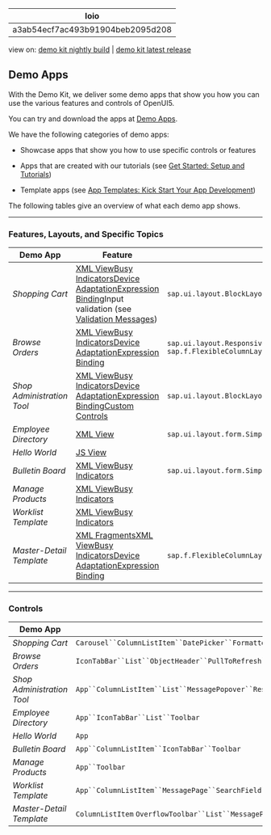 <!-- loioa3ab54ecf7ac493b91904beb2095d208 -->

| loio |
| -----|
| a3ab54ecf7ac493b91904beb2095d208 |

<div id="loio">

view on: [demo kit nightly build](https://openui5nightly.hana.ondemand.com/#/topic/a3ab54ecf7ac493b91904beb2095d208) | [demo kit latest release](https://openui5.hana.ondemand.com/#/topic/a3ab54ecf7ac493b91904beb2095d208)</div>

## Demo Apps

With the Demo Kit, we deliver some demo apps that show you how you can use the various features and controls of OpenUI5.

You can try and download the apps at [Demo Apps](https://openui5.hana.ondemand.com/#demoapps.html).

We have the following categories of demo apps:

-   Showcase apps that show you how to use specific controls or features

-   Apps that are created with our tutorials \(see [Get Started: Setup and Tutorials](Get_Started_Setup_and_Tutorials_8b49fc1.md)\)

-   Template apps \(see [App Templates: Kick Start Your App Development](App_Templates_Kick_Start_Your_App_Development_a460a73.md)\)


The following tables give an overview of what each demo app shows.

***

<a name="loioa3ab54ecf7ac493b91904beb2095d208__section_jyz_br2_j1b"/>

### Features, Layouts, and Specific Topics

|Demo App|Feature|Layouts|Specific Topic|
|--------|-------|-------|--------------|
|*Shopping Cart*|[XML View](XML_View_91f2928.md)[Busy Indicators](Busy_Indicators_0dd2110.md)[Device Adaptation](Device_Adaptation_Using_Device_Models_for_Your_App_8dbd35e.md)[Expression Binding](Expression_Binding_daf6852.md)Input validation \(see [Validation Messages](Validation_Messages_a90d93d.md)\)|`sap.ui.layout.BlockLayout``sap.ui.layout.VerticalLayout``sap.ui.layout.form.SimpleForm`|Filtering, custom filterSortingFormatting[Behavior-driven Development with Gherkin](Behavior-driven_Development_with_Gherkin_45ac9f1.md)[Mock Server](Mock_Server_69d3cbd.md)Local storage|
|*Browse Orders*|[XML View](XML_View_91f2928.md)[Busy Indicators](Busy_Indicators_0dd2110.md)[Device Adaptation](Device_Adaptation_Using_Device_Models_for_Your_App_8dbd35e.md)[Expression Binding](Expression_Binding_daf6852.md)|`sap.ui.layout.ResponsiveGridLayout``sap.ui.layout.form.SimpleForm` `sap.f.FlexibleColumnLayout`|SortingGroupingFormatting[Mock Server](Mock_Server_69d3cbd.md)|
|*Shop Administration Tool*|[XML View](XML_View_91f2928.md)[Busy Indicators](Busy_Indicators_0dd2110.md)[Device Adaptation](Device_Adaptation_Using_Device_Models_for_Your_App_8dbd35e.md)[Expression Binding](Expression_Binding_daf6852.md)[Custom Controls](Developing_Controls_8dcab00.md)|`sap.ui.layout.BlockLayout``sap.ui.layout.ResponsiveGridLayout``sap.uxap.ObjectPageLayout`|Formatting|
|*Employee Directory*|[XML View](XML_View_91f2928.md)|`sap.ui.layout.form.SimpleForm`|[Mock Server](Mock_Server_69d3cbd.md)[Routing and Navigation](Routing_and_Navigation_3d18f20.md)|
|*Hello World*|[JS View](JS_View_91f262e.md)|||
|*Bulletin Board*|[XML View](XML_View_91f2928.md)[Busy Indicators](Busy_Indicators_0dd2110.md)|`sap.ui.layout.form.SimpleForm`|SortingFormatting[Mock Server](Mock_Server_69d3cbd.md)Custom type|
|*Manage Products*|[XML View](XML_View_91f2928.md)[Busy Indicators](Busy_Indicators_0dd2110.md)||SortingFormatting[Mock Server](Mock_Server_69d3cbd.md)|
|*Worklist Template*|[XML View](XML_View_91f2928.md)[Busy Indicators](Busy_Indicators_0dd2110.md)||FilteringFormatting[Mock Server](Mock_Server_69d3cbd.md)Sorting|
|*Master-Detail Template*|[XML Fragments](XML_Fragments_2c677b5.md)[XML View](XML_View_91f2928.md)[Busy Indicators](Busy_Indicators_0dd2110.md)[Device Adaptation](Device_Adaptation_Using_Device_Models_for_Your_App_8dbd35e.md)[Expression Binding](Expression_Binding_daf6852.md)|`sap.f.FlexibleColumnLayout`|FormattingList selector[Mock Server](Mock_Server_69d3cbd.md)Sorting|

***

<a name="loioa3ab54ecf7ac493b91904beb2095d208__section_cp4_nd2_j1b"/>

### Controls

|Demo App|`sap.m`|`sap.m.semantic`|Other Libraries|
|--------|-------|----------------|---------------|
|*Shopping Cart*|`Carousel``ColumnListItem``DatePicker``FormattedText``LightBox``List``MessagePage``MessagePopover``NavContainer``NotificationListItem``ObjectListItem``PullToRefresh``RangeSlider``SearchField``SegmentedButton``StandardListItem``Toolbar``Wizard`| | |
|*Browse Orders*|`IconTabBar``List``ObjectHeader``PullToRefresh``SearchField``SegmentedButton``SplitApp``Table`|`DetailPage``GroupSelect``MasterPage``SendEmailAction`| |
|*Shop Administration Tool*|`App``ColumnListItem``List``MessagePopover``ResponsivePopover``SearchField``StandardListItem``Table``Toolbar`||`sap.tnt.NavigationListItem``sap.tnt.ToolHeader``sap.tnt.ToolPage`D3 charts \([https://d3js.org](https://d3js.org)\)|
|*Employee Directory*|`App``IconTabBar``List``Toolbar`|| |
|*Hello World*|`App`|||
|*Bulletin Board*|`App``ColumnListItem``IconTabBar``Toolbar`|`FullscreenPage``SendEmailAction`| |
|*Manage Products*|`App``Toolbar`|`FullscreenPage``SendEmailAction`||
|*Worklist Template*|`App``ColumnListItem``MessagePage``SearchField``Table``Toolbar`|`SemanticPage``SendEmailAction`||
|*Master-Detail Template*|`ColumnListItem` `OverflowToolbar``List``MessagePage``ObjectHeader``Page``SearchField``Table``Toolbar``ViewSettingsDialog`| `titleHeading` `SemanticPage``FilterAction``SendEmailAction`|`sap.f.FlexibleColumnLayout` \(2 columns\)|

